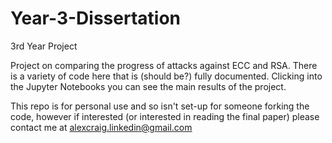 # Year-3-Dissertation
3rd Year Project

Project on comparing the progress of attacks against ECC and RSA. There is a variety of code here that is (should be?) fully documented. 
Clicking into the Jupyter Notebooks you can see the main results of the project.

This repo is for personal use and so isn't set-up for someone forking the code, however if interested (or interested in reading the final paper) please contact me at alexcraig.linkedin@gmail.com 
